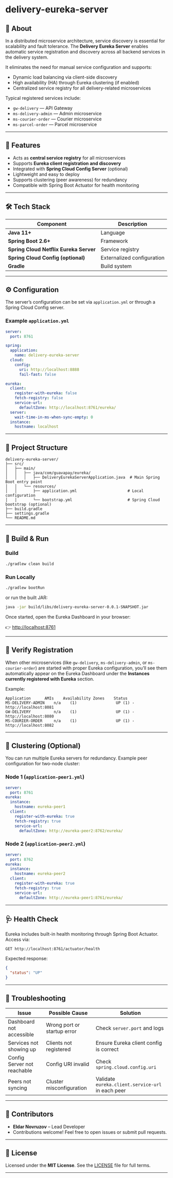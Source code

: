# delivery-eureka-server

## 🧭 About

In a distributed microservice architecture, service discovery is essential for scalability and fault tolerance.
The **Delivery Eureka Server** enables automatic service registration and discovery across all backend services in the delivery system.

It eliminates the need for manual service configuration and supports:

* Dynamic load balancing via client-side discovery
* High availability (HA) through Eureka clustering (if enabled)
* Centralized service registry for all delivery-related microservices

Typical registered services include:

* `gw-delivery` — API Gateway
* `ms-delivery-admin` — Admin microservice
* `ms-courier-order` — Courier microservice
* `ms-parcel-order` — Parcel microservice

---

## 🚀 Features

* Acts as **central service registry** for all microservices
* Supports **Eureka client registration and discovery**
* Integrated with **Spring Cloud Config Server** (optional)
* Lightweight and easy to deploy
* Supports clustering (peer awareness) for redundancy
* Compatible with Spring Boot Actuator for health monitoring

---

## 🛠 Tech Stack

| Component                              | Description                |
| -------------------------------------- | -------------------------- |
| **Java 11+**                           | Language                   |
| **Spring Boot 2.6+**                   | Framework                  |
| **Spring Cloud Netflix Eureka Server** | Service registry           |
| **Spring Cloud Config (optional)**     | Externalized configuration |
| **Gradle**                             | Build system               |

---

## ⚙️ Configuration

The server’s configuration can be set via `application.yml` or through a Spring Cloud Config server.

### Example `application.yml`

```yaml
server:
  port: 8761

spring:
  application:
    name: delivery-eureka-server
  cloud:
    config:
      uri: http://localhost:8888
      fail-fast: false

eureka:
  client:
    register-with-eureka: false
    fetch-registry: false
    service-url:
      defaultZone: http://localhost:8761/eureka/
  server:
    wait-time-in-ms-when-sync-empty: 0
  instance:
    hostname: localhost
```

---

## 🧩 Project Structure

```
delivery-eureka-server/
├── src/
│   ├── main/
│   │   ├── java/com/guavapay/eureka/
│   │   │   ├── DeliveryEurekaServerApplication.java  # Main Spring Boot entry point
│   │   └── resources/
│   │       ├── application.yml                      # Local configuration
│   │       └── bootstrap.yml                        # Spring Cloud bootstrap (optional)
├── build.gradle
├── settings.gradle
└── README.md
```

---

## 🧰 Build & Run

### Build

```bash
./gradlew clean build
```

### Run Locally

```bash
./gradlew bootRun
```

or run the built JAR:

```bash
java -jar build/libs/delivery-eureka-server-0.0.1-SNAPSHOT.jar
```

Once started, open the Eureka Dashboard in your browser:

👉 [http://localhost:8761](http://localhost:8761)

---

## 🧪 Verify Registration

When other microservices (like `gw-delivery`, `ms-delivery-admin`, or `ms-courier-order`) are started with proper Eureka configuration, you’ll see them automatically appear on the Eureka Dashboard under the **Instances currently registered with Eureka** section.

Example:

```
Application      AMIs    Availability Zones    Status
MS-DELIVERY-ADMIN    n/a    (1)                 UP (1) - http://localhost:8081
GW-DELIVERY          n/a    (1)                 UP (1) - http://localhost:8080
MS-COURIER-ORDER     n/a    (1)                 UP (1) - http://localhost:8082
```

---

## 🔄 Clustering (Optional)

You can run multiple Eureka servers for redundancy.
Example peer configuration for two-node cluster:

### Node 1 (`application-peer1.yml`)

```yaml
server:
  port: 8761
eureka:
  instance:
    hostname: eureka-peer1
  client:
    register-with-eureka: true
    fetch-registry: true
    service-url:
      defaultZone: http://eureka-peer2:8762/eureka/
```

### Node 2 (`application-peer2.yml`)

```yaml
server:
  port: 8762
eureka:
  instance:
    hostname: eureka-peer2
  client:
    register-with-eureka: true
    fetch-registry: true
    service-url:
      defaultZone: http://eureka-peer1:8761/eureka/
```

---

## 🩺 Health Check

Eureka includes built-in health monitoring through Spring Boot Actuator.
Access via:

```
GET http://localhost:8761/actuator/health
```

Expected response:

```json
{
  "status": "UP"
}
```

---

## 🧠 Troubleshooting

| Issue                       | Possible Cause              | Solution                                          |
| --------------------------- | --------------------------- | ------------------------------------------------- |
| Dashboard not accessible    | Wrong port or startup error | Check `server.port` and logs                      |
| Services not showing up     | Clients not registered      | Ensure Eureka client config is correct            |
| Config Server not reachable | Config URI invalid          | Check `spring.cloud.config.uri`                   |
| Peers not syncing           | Cluster misconfiguration    | Validate `eureka.client.service-url` in each peer |

---

## 👥 Contributors

* **Eldar Novruzov** – Lead Developer
* Contributions welcome! Feel free to open issues or submit pull requests.

---

## 📄 License

Licensed under the **MIT License**.
See the [LICENSE](./LICENSE) file for full terms.

---
